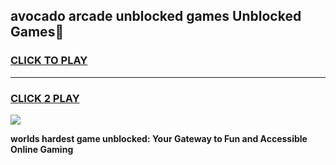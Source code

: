
## avocado arcade unblocked games Unblocked Games👋
<h3>
<a href="https://premium.freeplayer.one?title=avocado_arcade_unblocked_games&ref=16F">CLICK TO PLAY</a></h3>
<hr>

<h3>
<a href="https://premium.freeplayer.one?title=avocado_arcade_unblocked_games&ref=16F">CLICK 2 PLAY</a>
  
</h3>

<a href="https://premium.freeplayer.one?title=avocado_arcade_unblocked_games&ref=16F/"><img src="https://clearcache.store/games.png"></a>


**worlds hardest game unblocked: Your Gateway to Fun and Accessible Online Gaming**
